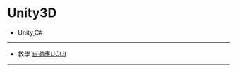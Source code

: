 # Unity3D
* Unity,C#
----
* 教學
[自適應UGUI](https://godstamps.blogspot.com/2015/04/unityugui.html)
----

